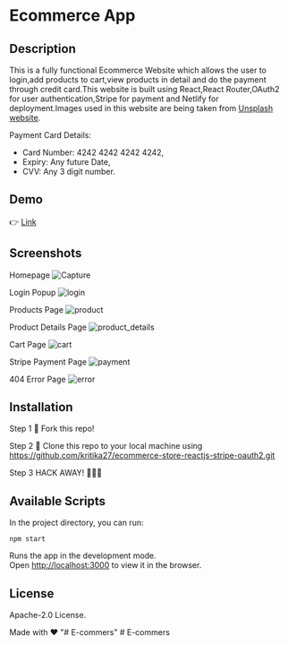 # Ecommerce App

## Description

This is a fully functional Ecommerce Website which allows the user to login,add products to cart,view products in detail and do the payment through credit card.This website is built using React,React Router,OAuth2 for user authentication,Stripe for payment and Netlify for deployment.Images used in this website are being taken from [Unsplash website](https://unsplash.com).

Payment Card Details:

- Card Number: 4242 4242 4242 4242,
- Expiry: Any future Date,
- CVV: Any 3 digit number.

## Demo

👉 [Link](https://competent-engelbart-3915c0.netlify.app/)

## Screenshots

Homepage
![Capture](https://user-images.githubusercontent.com/4997491/116504126-47246500-a8d5-11eb-8852-b41d9b1a77e6.JPG)

Login Popup
![login](https://user-images.githubusercontent.com/4997491/116504932-2eb54a00-a8d7-11eb-8793-35e7fb4b91fb.JPG)

Products Page
![product](https://user-images.githubusercontent.com/4997491/116504383-c6199d80-a8d5-11eb-89aa-3c4874d009e1.JPG)

Product Details Page
![product_details](https://user-images.githubusercontent.com/4997491/179211094-01c52cc9-7a67-41a4-804a-7085a3946ffc.PNG)

Cart Page
![cart](https://user-images.githubusercontent.com/4997491/116504661-75567480-a8d6-11eb-9ed3-187502655349.JPG)

Stripe Payment Page
![payment](https://user-images.githubusercontent.com/4997491/116504802-d41bee00-a8d6-11eb-9913-6cc0e7f22302.JPG)

404 Error Page
![error](https://user-images.githubusercontent.com/4997491/116504553-2a3c6180-a8d6-11eb-8f13-11a1778afa93.JPG)

## Installation

Step 1
🍴 Fork this repo!

Step 2
👯 Clone this repo to your local machine using https://github.com/kritika27/ecommerce-store-reactjs-stripe-oauth2.git

Step 3
HACK AWAY! 🔨🔨🔨

## Available Scripts

In the project directory, you can run:

`npm start`

Runs the app in the development mode.<br />
Open [http://localhost:3000](http://localhost:3000) to view it in the browser.

## License

Apache-2.0 License.

Made with ❤
"# E-commers" 
#   E - c o m m e r s  
 